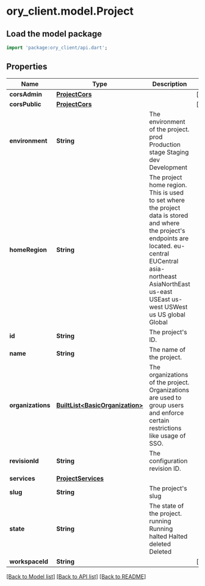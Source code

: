 # ory_client.model.Project

## Load the model package
```dart
import 'package:ory_client/api.dart';
```

## Properties
Name | Type | Description | Notes
------------ | ------------- | ------------- | -------------
**corsAdmin** | [**ProjectCors**](ProjectCors.md) |  | [optional] 
**corsPublic** | [**ProjectCors**](ProjectCors.md) |  | [optional] 
**environment** | **String** | The environment of the project. prod Production stage Staging dev Development | 
**homeRegion** | **String** | The project home region.  This is used to set where the project data is stored and where the project's endpoints are located. eu-central EUCentral asia-northeast AsiaNorthEast us-east USEast us-west USWest us US global Global | 
**id** | **String** | The project's ID. | 
**name** | **String** | The name of the project. | 
**organizations** | [**BuiltList&lt;BasicOrganization&gt;**](BasicOrganization.md) | The organizations of the project.  Organizations are used to group users and enforce certain restrictions like usage of SSO. | 
**revisionId** | **String** | The configuration revision ID. | 
**services** | [**ProjectServices**](ProjectServices.md) |  | 
**slug** | **String** | The project's slug | 
**state** | **String** | The state of the project. running Running halted Halted deleted Deleted | 
**workspaceId** | **String** |  | [optional] 

[[Back to Model list]](../README.md#documentation-for-models) [[Back to API list]](../README.md#documentation-for-api-endpoints) [[Back to README]](../README.md)


